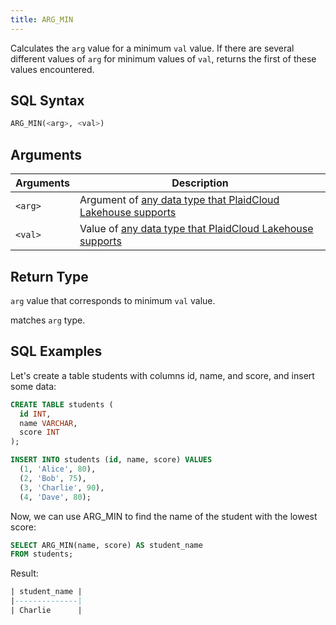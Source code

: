 ```yaml
---
title: ARG_MIN
---
```


Calculates the `arg` value for a minimum `val` value. If there are several different values of `arg` for minimum values of `val`, returns the first of these values encountered.

## SQL Syntax

```sql
ARG_MIN(<arg>, <val>)
```

## Arguments

| Arguments | Description                                                                                       |
|-----------|---------------------------------------------------------------------------------------------------|
| `<arg>`   | Argument of [any data type that PlaidCloud Lakehouse supports](../../00-sql-reference/10-data-types/index.md) |
| `<val>`   | Value of [any data type that PlaidCloud Lakehouse supports](../../00-sql-reference/10-data-types/index.md)    |

## Return Type

`arg` value that corresponds to minimum `val` value.

 matches `arg` type.

## SQL Examples

Let's create a table students with columns id, name, and score, and insert some data:
```sql
CREATE TABLE students (
  id INT,
  name VARCHAR,
  score INT
);

INSERT INTO students (id, name, score) VALUES
  (1, 'Alice', 80),
  (2, 'Bob', 75),
  (3, 'Charlie', 90),
  (4, 'Dave', 80);
```

Now, we can use ARG_MIN to find the name of the student with the lowest score:
```sql
SELECT ARG_MIN(name, score) AS student_name
FROM students;
```

Result:
```sql
| student_name |
|--------------|
| Charlie      |
```